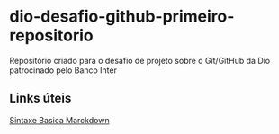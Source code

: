 # dio-desafio-github-primeiro-repositorio
Repositório criado para o desafio de projeto sobre o Git/GitHub da Dio patrocinado pelo Banco Inter
## Links úteis
[Sintaxe Basica Marckdown](https://www.markdownguide.org/basic-syntax/)
